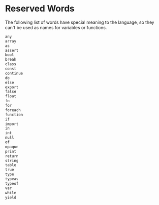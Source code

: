 # Reserved Words

The following list of words have special meaning to the language, so they can't be used as names for variables or functions.

```txt
any
array
as
assert
bool
break
class
const
continue
do
else
export
false
float
fn
for
foreach
function
if
import
in
int
null
of
opaque
print
return
string
table
true
type
typeas
typeof
var
while
yield
```

